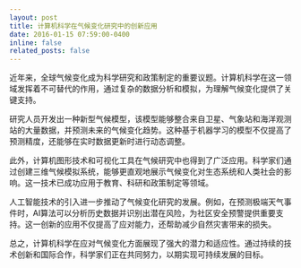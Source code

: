 ```yaml
---
layout: post
title: 计算机科学在气候变化研究中的创新应用
date: 2016-01-15 07:59:00-0400
inline: false
related_posts: false
---
```


近年来，全球气候变化成为科学研究和政策制定的重要议题。计算机科学在这一领域发挥着不可替代的作用，通过复杂的数据分析和模拟，为理解气候变化提供了关键支持。

研究人员开发出一种新型气候模型，该模型能够整合来自卫星、气象站和海洋观测站的大量数据，并预测未来的气候变化趋势。这种基于机器学习的模型不仅提高了预测精度，还能够在实时数据更新时进行动态调整。

此外，计算机图形技术和可视化工具在气候研究中也得到了广泛应用。科学家们通过创建三维气候模拟系统，能够更直观地展示气候变化对生态系统和人类社会的影响。这一技术已成功应用于教育、科研和政策制定等领域。

人工智能技术的引入进一步推动了气候变化研究的发展。例如，在预测极端天气事件时，AI算法可以分析历史数据并识别出潜在风险，为社区安全预警提供重要支持。这一创新的应用不仅提高了应对能力，还帮助减少自然灾害带来的损失。

总之，计算机科学在应对气候变化方面展现了强大的潜力和适应性。通过持续的技术创新和国际合作，科学家们正在共同努力，以期实现可持续发展的目标。
